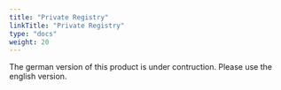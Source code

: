 ```yaml
---
title: "Private Registry"
linkTitle: "Private Registry"
type: "docs"
weight: 20
---
```


The german version of this product is under contruction. Please use the english version.